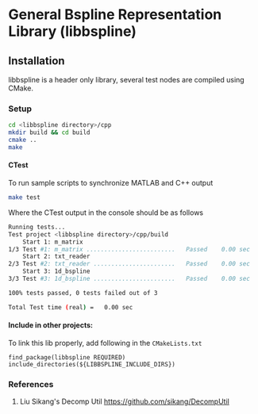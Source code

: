 # General Bspline Representation Library (libbspline)

## Installation
libbspline is a header only library, several test nodes are compiled using CMake.

### Setup
```bash
cd <libbspline directory>/cpp
mkdir build && cd build
cmake .. 
make
```

#### CTest
To run sample scripts to synchronize MATLAB and C++ output
```bash
make test
```

Where the CTest output in the console should be as follows
```bash
Running tests...
Test project <libbspline directory>/cpp/build
    Start 1: m_matrix
1/3 Test #1: m_matrix .........................   Passed    0.00 sec
    Start 2: txt_reader
2/3 Test #2: txt_reader .......................   Passed    0.00 sec
    Start 3: 1d_bspline
3/3 Test #3: 1d_bspline .......................   Passed    0.00 sec

100% tests passed, 0 tests failed out of 3

Total Test time (real) =   0.00 sec
```

#### Include in other projects:
To link this lib properly, add following in the `CMakeLists.txt`
```
find_package(libbspline REQUIRED)
include_directories(${LIBBSPLINE_INCLUDE_DIRS})
```

### References
1. Liu Sikang's Decomp Util https://github.com/sikang/DecompUtil